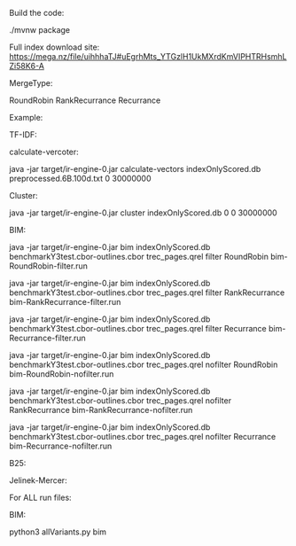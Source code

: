 Build the code:

./mvnw package

Full index download site: https://mega.nz/file/uihhhaTJ#uEgrhMts_YTGzlH1UkMXrdKmVIPHTRHsmhLZi58K6-A

MergeType:

RoundRobin
RankRecurrance
Recurrance

Example:

TF-IDF:

calculate-vercoter:

java -jar target/ir-engine-0.jar calculate-vectors indexOnlyScored.db preprocessed.6B.100d.txt 0 30000000      

Cluster:

java -jar target/ir-engine-0.jar cluster indexOnlyScored.db 0 0 30000000   

BIM:

java -jar target/ir-engine-0.jar bim indexOnlyScored.db benchmarkY3test.cbor-outlines.cbor trec_pages.qrel filter RoundRobin bim-RoundRobin-filter.run

java -jar target/ir-engine-0.jar bim indexOnlyScored.db benchmarkY3test.cbor-outlines.cbor trec_pages.qrel filter RankRecurrance bim-RankRecurrance-filter.run

java -jar target/ir-engine-0.jar bim indexOnlyScored.db benchmarkY3test.cbor-outlines.cbor trec_pages.qrel filter Recurrance bim-Recurrance-filter.run

java -jar target/ir-engine-0.jar bim indexOnlyScored.db benchmarkY3test.cbor-outlines.cbor trec_pages.qrel nofilter RoundRobin bim-RoundRobin-nofilter.run

java -jar target/ir-engine-0.jar bim indexOnlyScored.db benchmarkY3test.cbor-outlines.cbor trec_pages.qrel nofilter RankRecurrance bim-RankRecurrance-nofilter.run

java -jar target/ir-engine-0.jar bim indexOnlyScored.db benchmarkY3test.cbor-outlines.cbor trec_pages.qrel nofilter Recurrance bim-Recurrance-nofilter.run

B25:

Jelinek-Mercer:


For ALL run files:


BIM:

python3 allVariants.py bim

